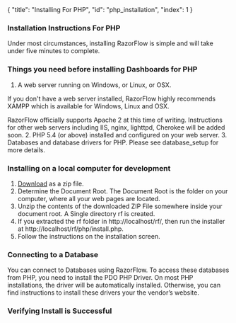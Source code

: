 <meta>
{
    "title": "Installing For PHP",
    "id": "php_installation",
    "index": 1
}
</meta>

### Installation Instructions For PHP
Under most circumstances, installing RazorFlow is simple and will take under five minutes to complete.

### Things you need before installing Dashboards for PHP

1. A web server running on Windows, or Linux, or OSX.

  If you don't have a web server installed, RazorFlow highly recommends XAMPP which is available for Windows, Linux and OSX.

  RazorFlow officially supports Apache 2 at this time of writing. Instructions for other web servers including IIS, nginx, lighttpd, Cherokee will be added soon.
2. PHP 5.4 (or above) installed and configured on your web server. 
3. Databases and database drivers for PHP. Please see database_setup for more details.

### Installing on a local computer for development

1. [Download](https://razorflow.com/download) as a zip file.
2. Determine the Document Root. The Document Root is the folder on your computer, where all your web pages are located.
3. Unzip the contents of the downloaded ZIP File somewhere inside your document root. A Single directory rf is created.
4. If you extracted the rf folder in http://localhost/rf/, then run the installer at http://localhost/rf/php/install.php.
5. Follow the instructions on the installation screen.

### Connecting to a Database

You can connect to Databases using RazorFlow. To access these databases from PHP, you need to install the PDO PHP Driver. On most PHP installations, the driver will be automatically installed. Otherwise, you can find instructions to install these drivers your the vendor’s website.

### Verifying Install is Successful

<!--
You can verify that the installation is successful by opening the sample dashboards bundled with RazorFlow. Open http://localhost/rf/demos/index.php in your browser, and click on any one of the demos.

*Important*: You need to install a SQLite driver to view the demo dashboards. This is because the data is in a SQLite database.

The type of the dashboard you are creating is called a "Standalone Dashboard". We will cover the different types of dashboards in a later article.
-->
